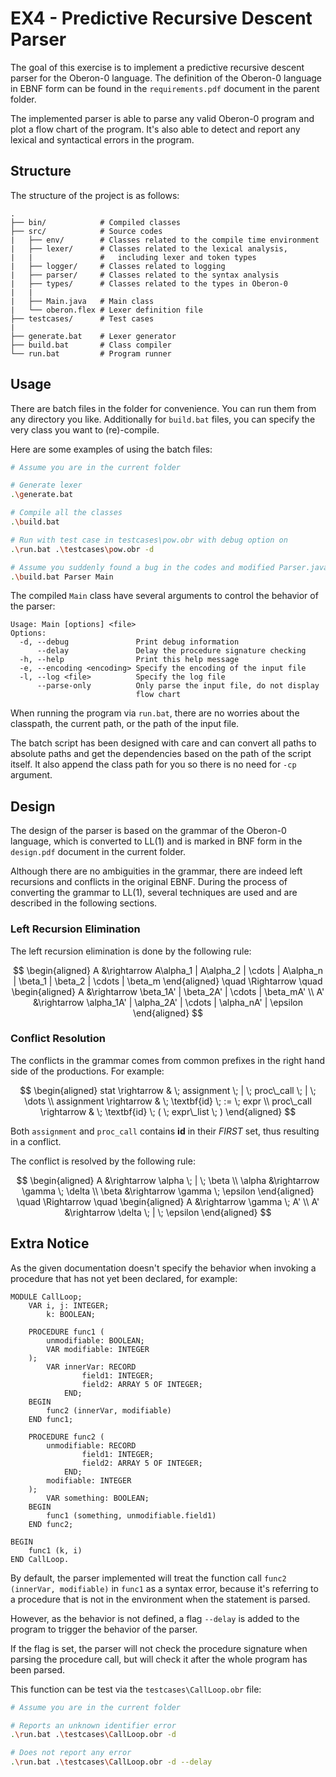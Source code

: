 # EX4 - Predictive Recursive Descent Parser

The goal of this exercise is to implement a predictive recursive descent parser for the Oberon-0 language. The definition of the Oberon-0 language in EBNF form can be found in the `requirements.pdf` document in the parent folder.

The implemented parser is able to parse any valid Oberon-0 program and plot a flow chart of the program. It's also able to detect and report any lexical and syntactical errors in the program.

## Structure

The structure of the project is as follows:

```text
.
├── bin/            # Compiled classes
├── src/            # Source codes
|   ├── env/        # Classes related to the compile time environment
|   ├── lexer/      # Classes related to the lexical analysis,
|   |               #   including lexer and token types
|   ├── logger/     # Classes related to logging
|   ├── parser/     # Classes related to the syntax analysis
|   ├── types/      # Classes related to the types in Oberon-0
|   |
|   ├── Main.java   # Main class
|   └── oberon.flex # Lexer definition file
├── testcases/      # Test cases
|
├── generate.bat    # Lexer generator
├── build.bat       # Class compiler
└── run.bat         # Program runner
```

## Usage

There are batch files in the folder for convenience. You can run them from any directory you like. Additionally for `build.bat` files, you can specify the very class you want to (re)-compile.

Here are some examples of using the batch files:

```bash
# Assume you are in the current folder

# Generate lexer
.\generate.bat

# Compile all the classes
.\build.bat

# Run with test case in testcases\pow.obr with debug option on
.\run.bat .\testcases\pow.obr -d

# Assume you suddenly found a bug in the codes and modified Parser.java and Main.java, now you need to recompile them
.\build.bat Parser Main
```

The compiled `Main` class have several arguments to control the behavior of the parser:

```text
Usage: Main [options] <file>
Options:
  -d, --debug               Print debug information
      --delay               Delay the procedure signature checking
  -h, --help                Print this help message
  -e, --encoding <encoding> Specify the encoding of the input file
  -l, --log <file>          Specify the log file
      --parse-only          Only parse the input file, do not display
                            flow chart
```

When running the program via `run.bat`, there are no worries about the classpath, the current path, or the path of the input file.

The batch script has been designed with care and can convert all paths to absolute paths and get the dependencies based on the path of the script itself. It also append the class path for you so there is no need for `-cp` argument.

## Design

The design of the parser is based on the grammar of the Oberon-0 language, which is converted to LL(1) and is marked in BNF form in the `design.pdf` document in the current folder.

Although there are no ambiguities in the grammar, there are indeed left recursions and conflicts in the original EBNF. During the process of converting the grammar to LL(1), several techniques are used and are described in the following sections.

### Left Recursion Elimination

The left recursion elimination is done by the following rule:

$$
\begin{aligned}
A &\rightarrow A\alpha_1 | A\alpha_2 | \cdots | A\alpha_n | \beta_1 | \beta_2 | \cdots | \beta_m
\end{aligned}
\quad
\Rightarrow
\quad
\begin{aligned}
A &\rightarrow \beta_1A' | \beta_2A' | \cdots | \beta_mA' \\
A' &\rightarrow \alpha_1A' | \alpha_2A' | \cdots | \alpha_nA' | \epsilon
\end{aligned}
$$

### Conflict Resolution

The conflicts in the grammar comes from common prefixes in the right hand side of the productions. For example:

$$
\begin{aligned}
stat \rightarrow & \; assignment \; | \; proc\_call \; | \; \dots \\
assignment \rightarrow & \; \textbf{id} \; := \; expr \\
proc\_call \rightarrow & \; \textbf{id} \; ( \; expr\_list \; )
\end{aligned}
$$

Both `assignment` and `proc_call` contains $\textbf{id}$ in their $FIRST$ set, thus resulting in a conflict.

The conflict is resolved by the following rule:

$$
\begin{aligned}
A &\rightarrow \alpha \; | \; \beta \\
\alpha &\rightarrow \gamma \; \delta \\
\beta &\rightarrow \gamma \; \epsilon
\end{aligned}
\quad
\Rightarrow
\quad
\begin{aligned}
A &\rightarrow \gamma \; A' \\
A' &\rightarrow \delta \; | \; \epsilon
\end{aligned}
$$

## Extra Notice

As the given documentation doesn't specify the behavior when invoking a procedure that has not yet been declared, for example:

```oberon
MODULE CallLoop;
    VAR i, j: INTEGER;
        k: BOOLEAN;

    PROCEDURE func1 (
        unmodifiable: BOOLEAN;
        VAR modifiable: INTEGER
    );
        VAR innerVar: RECORD
                field1: INTEGER;
                field2: ARRAY 5 OF INTEGER;
            END;
    BEGIN
        func2 (innerVar, modifiable)
    END func1;

    PROCEDURE func2 (
        unmodifiable: RECORD
                field1: INTEGER;
                field2: ARRAY 5 OF INTEGER;
            END;
        modifiable: INTEGER
    );
        VAR something: BOOLEAN;
    BEGIN
        func1 (something, unmodifiable.field1)
    END func2;

BEGIN
    func1 (k, i)
END CallLoop.
```

By default, the parser implemented will treat the function call `func2 (innerVar, modifiable)` in `func1` as a syntax error, because it's referring to a procedure that is not in the environment when the statement is parsed.

However, as the behavior is not defined, a flag `--delay` is added to the program to trigger the behavior of the parser.

If the flag is set, the parser will not check the procedure signature when parsing the procedure call, but will check it after the whole program has been parsed.

This function can be test via the `testcases\CallLoop.obr` file:

```bash
# Assume you are in the current folder

# Reports an unknown identifier error
.\run.bat .\testcases\CallLoop.obr -d

# Does not report any error
.\run.bat .\testcases\CallLoop.obr -d --delay
```
